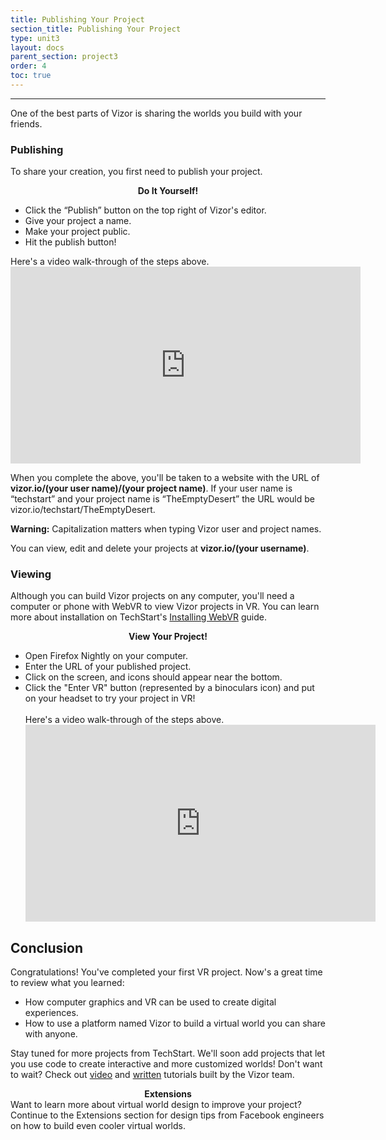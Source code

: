 ```yaml
---
title: Publishing Your Project
section_title: Publishing Your Project
type: unit3
layout: docs
parent_section: project3
order: 4
toc: true
---
```

<hr>
One of the best parts of Vizor is sharing the worlds you build with your friends.

### Publishing
To share your creation, you first need to publish your project.

<div class="alert_red">
  <div style="text-align:center">
  	<strong>Do It Yourself!</strong> 
  </div>
  <ul> 
  	<li>Click the “Publish” button on the top right of Vizor's editor. </li>
  	<li>Give your project a name. </li>
  	<li>Make your project public. </li>
  	<li>Hit the publish button! </li>
  </ul>
  Here's a video walk-through of the steps above.
  <div style="text-align:center">
    <iframe width="560" height="315" src="https://www.youtube.com/embed/7GH0YgG4OME" frameborder="0" allowfullscreen></iframe>
  </div>
</div>

When you complete the above, you'll be taken to a website with the URL of **vizor.io/(your user name)/(your project name)**. If your user name is “techstart” and your project name is “TheEmptyDesert” the URL would be vizor.io/techstart/TheEmptyDesert.

<div class="alert_red">
  <strong>Warning:</strong> Capitalization matters when typing Vizor user and project names.
</div>

You can view, edit and delete your projects at **vizor.io/(your username)**.

### Viewing

Although you can build Vizor projects on any computer, you'll need a computer or phone with WebVR to view Vizor projects in VR. You can learn more about installation on TechStart's [Installing WebVR](/docs/1.0.0/introduction/installing_web_vr.html) guide.

<div class="alert_red">
  <div style="text-align:center">
    <strong>View Your Project!</strong> 
  </div>
  <ul> 
    <li>Open Firefox Nightly on your computer. </li>
    <li>Enter the URL of your published project. </li>
    <li>Click on the screen, and icons should appear near the bottom. </li>
    <li>Click the "Enter VR" button (represented by a binoculars icon) and put on your headset to try your project in VR! </li>
    <br>
    Here's a video walk-through of the steps above.
    <iframe width="560" height="315" src="https://www.youtube.com/embed/j37fTMvhQgU" frameborder="0" allowfullscreen></iframe>
  </ul>
</div>

## Conclusion
Congratulations! You've completed your first VR project. Now's a great time to review what you learned:

* How computer graphics and VR can be used to create digital experiences.
* How to use a platform named Vizor to build a virtual world you can share with anyone.

Stay tuned for more projects from TechStart. We'll soon add projects that let you use code to create interactive and more customized worlds! Don't want to wait? Check out [video](https://www.youtube.com/playlist?list=PLL0Qt-QS9kmTNhmYOMOvy0XMyvzdAdFnX) and [written](https://blog.vizor.io/) tutorials built by the Vizor team.

<div class="alert_yellow">
  <div style="text-align:center">
  	<strong>Extensions</strong> 
  </div>
  Want to learn more about virtual world design to improve your project? Continue to the Extensions section for design tips from Facebook engineers on how to build even cooler virtual worlds.
</div>